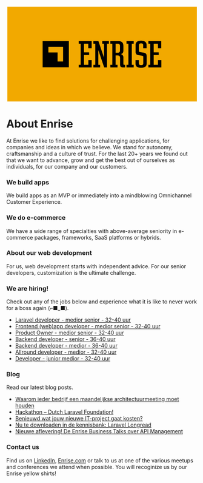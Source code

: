 <p align="center"><a href="https://enrise.com" target="_blank"><img src="https://github.com/enrise/.github/blob/master/images/logo.png?raw=true"></a></p>

# About Enrise

At Enrise we like to find solutions for challenging applications, for companies and ideas in which we believe. We stand for autonomy, craftsmanship and a culture of trust. For the last 20+ years we found out that we want to advance, grow and get the best out of ourselves as individuals, for our company and our customers.

### We build apps
We build apps as an MVP or immediately into a mindblowing Omnichannel Customer Experience.

### We do e-commerce
We have a wide range of specialties with above-average seniority in e-commerce packages, frameworks, SaaS platforms or hybrids.

### About our web development
For us, web development starts with independent advice. For our senior developers, customization is the ultimate challenge.

### We are hiring!

Check out any of the jobs below and experience what it is like to never work for a boss again (⌐■_■).

<!-- JOB-LIST:START -->
- [Laravel developer - medior senior - 32-40 uur](https://jobs.enrise.com/laravel-developer-2)
- [Frontend &lpar;web&rpar;app developer - medior senior - 32-40 uur](https://jobs.enrise.com/frontend-app-developer)
- [Product Owner - medior senior - 32-40 uur](https://jobs.enrise.com/product-owner-team-craft)
- [Backend developer - senior - 36-40 uur](https://jobs.enrise.com/backend-developer-team-enigma/nl)
- [Backend developer - medior - 36-40 uur](https://jobs.enrise.com/backend-developer)
- [Allround developer - medior - 32-40 uur](https://jobs.enrise.com/fullstack-developer)
- [Developer - junior medior - 32-40 uur](https://jobs.enrise.com/developer-team-craft)
<!-- JOB-LIST:END -->

### Blog

Read our latest blog posts.

<!-- POST-LIST:START -->
- [Waarom ieder bedrijf een maandelijkse architectuurmeeting moet houden](https://enrise.com/2022/10/waarom-ieder-bedrijf-een-maandelijkse-architectuurmeeting-moet-houden/)
- [Hackathon – Dutch Laravel Foundation!](https://enrise.com/2022/10/dlf-hackathon-2022-bij-enrise/)
- [Benieuwd wat jouw nieuwe IT-project gaat kosten?](https://enrise.com/2022/10/de-onafhankelijke-discovery-phase-van-enrise/)
- [Nu te downloaden in de kennisbank: Laravel Longread](https://enrise.com/2022/09/nu-te-downloaden-in-de-kennisbank-laravel-longread/)
- [Nieuwe aflevering! De Enrise Business Talks over API Management](https://enrise.com/2022/09/nieuwe-aflevering-de-enrise-business-talks-api-management/)
<!-- POST-LIST:END -->

### Contact us

Find us on <a href="https://www.linkedin.com/company/enrise/" target="_blank">LinkedIn</a>, <a href="https://enrise.com" target="_blank">Enrise.com</a> or talk to us at one of the various meetups and conferences we attend when possible. You will recoginize us by our Enrise yellow shirts!
